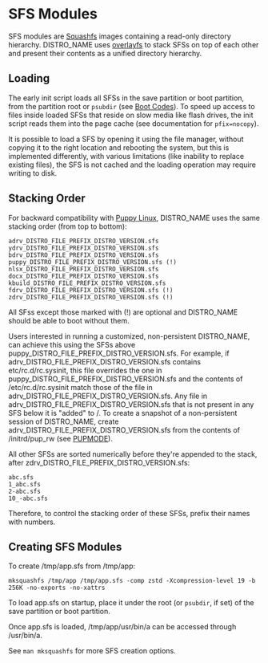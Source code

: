 # SFS Modules

SFS modules are [Squashfs](https://docs.kernel.org/filesystems/squashfs.html) images containing a read-only directory hierarchy. DISTRO_NAME uses [overlayfs](https://docs.kernel.org/filesystems/overlayfs.html) to stack SFSs on top of each other and present their contents as a unified directory hierarchy.

## Loading

The early init script loads all SFSs in the save partition or boot partition, from the partition root or `psubdir` (see [Boot Codes](boot-codes.md)). To speed up access to files inside loaded SFSs that reside on slow media like flash drives, the init script reads them into the page cache (see documentation for `pfix=nocopy`).

It is possible to load a SFS by opening it using the file manager, without copying it to the right location and rebooting the system, but this is implemented differently, with various limitations (like inability to replace existing files), the SFS is not cached and the loading operation may require writing to disk.

## Stacking Order

For backward compatibility with [Puppy Linux](https://puppylinux.com), DISTRO_NAME uses the same stacking order (from top to bottom):

	adrv_DISTRO_FILE_PREFIX_DISTRO_VERSION.sfs
	ydrv_DISTRO_FILE_PREFIX_DISTRO_VERSION.sfs
	bdrv_DISTRO_FILE_PREFIX_DISTRO_VERSION.sfs
	puppy_DISTRO_FILE_PREFIX_DISTRO_VERSION.sfs (!)
	nlsx_DISTRO_FILE_PREFIX_DISTRO_VERSION.sfs
	docx_DISTRO_FILE_PREFIX_DISTRO_VERSION.sfs
	kbuild_DISTRO_FILE_PREFIX_DISTRO_VERSION.sfs
	fdrv_DISTRO_FILE_PREFIX_DISTRO_VERSION.sfs (!)
	zdrv_DISTRO_FILE_PREFIX_DISTRO_VERSION.sfs (!)

All SFss except those marked with (!) are optional and DISTRO_NAME should be able to boot without them.

Users interested in running a customized, non-persistent DISTRO_NAME, can achieve this using the SFSs above puppy_DISTRO_FILE_PREFIX_DISTRO_VERSION.sfs. For example, if adrv_DISTRO_FILE_PREFIX_DISTRO_VERSION.sfs contains etc/rc.d/rc.sysinit, this file overrides the one in puppy_DISTRO_FILE_PREFIX_DISTRO_VERSION.sfs and the contents of /etc/rc.d/rc.sysinit match those of the file in adrv_DISTRO_FILE_PREFIX_DISTRO_VERSION.sfs. Any file in adrv_DISTRO_FILE_PREFIX_DISTRO_VERSION.sfs that is not present in any SFS below it is "added" to /. To create a snapshot of a non-persistent session of DISTRO_NAME, create adrv_DISTRO_FILE_PREFIX_DISTRO_VERSION.sfs from the contents of /initrd/pup_rw (see [PUPMODE](pupmode.md)).

All other SFSs are sorted numerically before they're appended to the stack, after zdrv_DISTRO_FILE_PREFIX_DISTRO_VERSION.sfs:

	abc.sfs
	1_abc.sfs
	2-abc.sfs
	10_-abc.sfs

Therefore, to control the stacking order of these SFSs, prefix their names with numbers.

## Creating SFS Modules

To create /tmp/app.sfs from /tmp/app:

	mksquashfs /tmp/app /tmp/app.sfs -comp zstd -Xcompression-level 19 -b 256K -no-exports -no-xattrs

To load app.sfs on startup, place it under the root (or `psubdir`, if set) of the save partition or boot partition.

Once app.sfs is loaded, /tmp/app/usr/bin/a can be accessed through /usr/bin/a.

See `man mksquashfs` for more SFS creation options.
